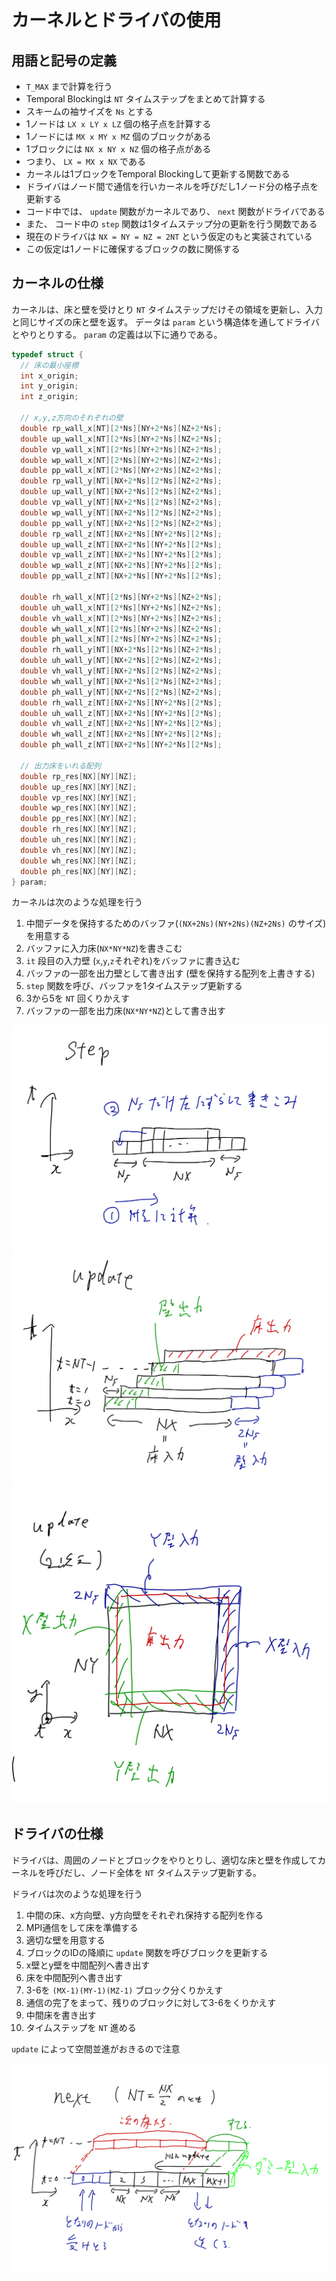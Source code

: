 # カーネルとドライバの使用
## 用語と記号の定義

- `T_MAX` まで計算を行う
- Temporal Blockingは `NT` タイムステップをまとめて計算する
- スキームの袖サイズを `Ns` とする
- 1ノードは `LX x LY x LZ` 個の格子点を計算する
- 1ノードには `MX x MY x MZ` 個のブロックがある
- 1ブロックには `NX x NY x NZ` 個の格子点がある
- つまり、 `LX = MX x NX` である
- カーネルは1ブロックをTemporal Blockingして更新する関数である
- ドライバはノード間で通信を行いカーネルを呼びだし1ノード分の格子点を更新する
- コード中では、 `update` 関数がカーネルであり、 `next` 関数がドライバである
- また、 コード中の `step` 関数は1タイムステップ分の更新を行う関数である
- 現在のドライバは `NX = NY = NZ = 2NT` という仮定のもと実装されている
- この仮定は1ノードに確保するブロックの数に関係する

## カーネルの仕様
カーネルは、床と壁を受けとり `NT` タイムステップだけその領域を更新し、入力と同じサイズの床と壁を返す。
データは `param` という構造体を通してドライバとやりとりする。
`param` の定義は以下に通りである。

```cpp
typedef struct {
  // 床の最小座標
  int x_origin;
  int y_origin;
  int z_origin;

  // x,y,z方向のそれぞれの壁
  double rp_wall_x[NT][2*Ns][NY+2*Ns][NZ+2*Ns];
  double up_wall_x[NT][2*Ns][NY+2*Ns][NZ+2*Ns];
  double vp_wall_x[NT][2*Ns][NY+2*Ns][NZ+2*Ns];
  double wp_wall_x[NT][2*Ns][NY+2*Ns][NZ+2*Ns];
  double pp_wall_x[NT][2*Ns][NY+2*Ns][NZ+2*Ns];
  double rp_wall_y[NT][NX+2*Ns][2*Ns][NZ+2*Ns];
  double up_wall_y[NT][NX+2*Ns][2*Ns][NZ+2*Ns];
  double vp_wall_y[NT][NX+2*Ns][2*Ns][NZ+2*Ns];
  double wp_wall_y[NT][NX+2*Ns][2*Ns][NZ+2*Ns];
  double pp_wall_y[NT][NX+2*Ns][2*Ns][NZ+2*Ns];
  double rp_wall_z[NT][NX+2*Ns][NY+2*Ns][2*Ns];
  double up_wall_z[NT][NX+2*Ns][NY+2*Ns][2*Ns];
  double vp_wall_z[NT][NX+2*Ns][NY+2*Ns][2*Ns];
  double wp_wall_z[NT][NX+2*Ns][NY+2*Ns][2*Ns];
  double pp_wall_z[NT][NX+2*Ns][NY+2*Ns][2*Ns];

  double rh_wall_x[NT][2*Ns][NY+2*Ns][NZ+2*Ns];
  double uh_wall_x[NT][2*Ns][NY+2*Ns][NZ+2*Ns];
  double vh_wall_x[NT][2*Ns][NY+2*Ns][NZ+2*Ns];
  double wh_wall_x[NT][2*Ns][NY+2*Ns][NZ+2*Ns];
  double ph_wall_x[NT][2*Ns][NY+2*Ns][NZ+2*Ns];
  double rh_wall_y[NT][NX+2*Ns][2*Ns][NZ+2*Ns];
  double uh_wall_y[NT][NX+2*Ns][2*Ns][NZ+2*Ns];
  double vh_wall_y[NT][NX+2*Ns][2*Ns][NZ+2*Ns];
  double wh_wall_y[NT][NX+2*Ns][2*Ns][NZ+2*Ns];
  double ph_wall_y[NT][NX+2*Ns][2*Ns][NZ+2*Ns];
  double rh_wall_z[NT][NX+2*Ns][NY+2*Ns][2*Ns];
  double uh_wall_z[NT][NX+2*Ns][NY+2*Ns][2*Ns];
  double vh_wall_z[NT][NX+2*Ns][NY+2*Ns][2*Ns];
  double wh_wall_z[NT][NX+2*Ns][NY+2*Ns][2*Ns];
  double ph_wall_z[NT][NX+2*Ns][NY+2*Ns][2*Ns];

  // 出力床をいれる配列
  double rp_res[NX][NY][NZ];
  double up_res[NX][NY][NZ];
  double vp_res[NX][NY][NZ];
  double wp_res[NX][NY][NZ];
  double pp_res[NX][NY][NZ];
  double rh_res[NX][NY][NZ];
  double uh_res[NX][NY][NZ];
  double vh_res[NX][NY][NZ];
  double wh_res[NX][NY][NZ];
  double ph_res[NX][NY][NZ];
} param;
```

カーネルは次のような処理を行う

1. 中間データを保持するためのバッファ(`(NX+2Ns)(NY+2Ns)(NZ+2Ns)` のサイズ)を用意する
2. バッファに入力床(`NX*NY*NZ`)を書きこむ
3. `it` 段目の入力壁 (`x`,`y`,`z`それぞれ)をバッファに書き込む
4. バッファの一部を出力壁として書き出す (壁を保持する配列を上書きする)
5. `step` 関数を呼び、バッファを1タイムステップ更新する
6. 3から5を `NT` 回くりかえす
7. バッファの一部を出力床(`NX*NY*NZ`)として書き出す

![step](./step.png)
![update1d](./update-1d.png)
![update2d](./update-2d.png)

## ドライバの仕様
ドライバは、周囲のノードとブロックをやりとりし、適切な床と壁を作成してカーネルを呼びだし、ノード全体を `NT` タイムステップ更新する。

ドライバは次のような処理を行う

1. 中間の床、x方向壁、y方向壁をそれぞれ保持する配列を作る
2. MPI通信をして床を準備する
3. 適切な壁を用意する
4. ブロックのIDの降順に `update` 関数を呼びブロックを更新する
5. x壁とy壁を中間配列へ書き出す
6. 床を中間配列へ書き出す
7. 3-6を `(MX-1)(MY-1)(MZ-1)` ブロック分くりかえす
8. 通信の完了をまって、残りのブロックに対して3-6をくりかえす
9. 中間床を書き出す
10. タイムステップを `NT` 進める

`update` によって空間並進がおきるので注意

![next](./next.png)
